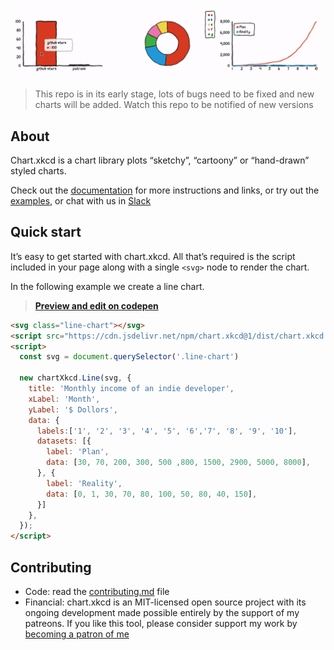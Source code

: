 [![](https://raw.githubusercontent.com/timqian/images/master/20190819131226.gif)](https://timqian.com/chart.xkcd/)

> This repo is in its early stage, lots of bugs need to be fixed and new charts will be added. Watch this repo to be notified of new versions 

## About

Chart.xkcd is a chart library plots “sketchy”, “cartoony” or “hand-drawn” styled charts.

Check out the [documentation](https://timqian.com/chart.xkcd/) for more instructions and links, or try out the [examples](./examples), or chat with us in [Slack](https://join.slack.com/t/t9tio/shared_invite/enQtNjgzMzkwMDM0NTE3LTE5ZTUzYjU4Y2I0YzRiZjNkYTkzMzE1ZmM0NDdmYzRlZmMxNGY1MzZlN2EwYjYyNWVlMWY0Nzk2MDBhNWZlY2I)

## Quick start

It’s easy to get started with chart.xkcd. All that’s required is the script included in your page along with a single `<svg>` node to render the chart.

In the following example we create a line chart.

> **[Preview and edit on codepen](https://codepen.io/timqian/pen/GRKqLaL)**

```html
<svg class="line-chart"></svg>
<script src="https://cdn.jsdelivr.net/npm/chart.xkcd@1/dist/chart.xkcd.min.js"></script>
<script>
  const svg = document.querySelector('.line-chart')

  new chartXkcd.Line(svg, {
    title: 'Monthly income of an indie developer',
    xLabel: 'Month',
    yLabel: '$ Dollors',
    data: {
      labels:['1', '2', '3', '4', '5', '6','7', '8', '9', '10'],
      datasets: [{
        label: 'Plan',
        data: [30, 70, 200, 300, 500 ,800, 1500, 2900, 5000, 8000],
      }, {
        label: 'Reality',
        data: [0, 1, 30, 70, 80, 100, 50, 80, 40, 150],
      }]
    },
  });
</script>
```

## Contributing

- Code: read the [contributing.md](./contributing.md) file
- Financial: chart.xkcd is an MIT-licensed open source project with its ongoing development made possible entirely by the support of my patreons. If you like this tool, please consider support my work by [becoming a patron of me](https://www.patreon.com/timqian)

